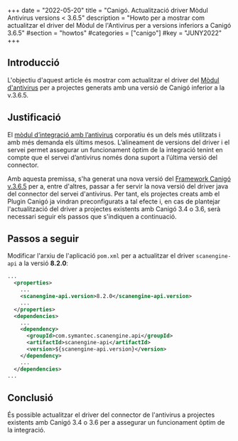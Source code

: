 +++
date        = "2022-05-20"
title       = "Canigó. Actualització driver Mòdul Antivirus versions < 3.6.5"
description = "Howto per a mostrar com actualitzar el driver del Mòdul de l'Antivirus per a versions inferiors a Canigó 3.6.5"
#section     = "howtos"
#categories  = ["canigo"]
#key         = "JUNY2022"
+++


## Introducció

L'objectiu d'aquest article és mostrar com actualitzar el driver del
[Mòdul d'antivirus](/canigo-fwk-docs/documentacio-per-versions/3.6LTS/3.6.5/moduls/moduls-integracio/modul-antivirus/)
per a projectes generats amb una versió de Canigó inferior a la v.3.6.5.

## Justificació

El [mòdul d’integració amb l’antivirus](/canigo-fwk-docs/documentacio-per-versions/3.6LTS/3.6.5/moduls/moduls-integracio/modul-antivirus/)
corporatiu és un dels més utilitzats i amb més demanda els últims mesos. L’alineament de versions del driver i el servei
permet assegurar un funcionament òptim de la integració tenint en compte que el servei d’antivirus només dona suport a
l’última versió del connector.

Amb aquesta premissa, s'ha generat una nova versió del
[Framework Canigó v.3.6.5](/canigo-fwk-docs/documentacio-per-versions/3.6LTS/3.6.5/llistat-de-canvis/)
per a, entre d'altres, passar a fer servir la nova versió del driver java del connector del servei d'antivirus.
Per tant, els projectes creats amb el Plugin Canigó ja vindran preconfigurats a tal efecte i, en cas de plantejar
l'actualització del driver a projectes existents amb Canigó 3.4 o 3.6, serà necessari seguir els passos
que s'indiquen a continuació.

## Passos a seguir

Modificar l'arxiu de l'aplicació `pom.xml` per a actualitzar el driver `scanengine-api` a la versió **8.2.0**:

```xml
...
  <properties>
    ...
    <scanengine-api.version>8.2.0</scanengine-api.version>
    ...
  </properties>
  <dependencies>
    ...
    <dependency>
      <groupId>com.symantec.scanengine.api</groupId>
      <artifactId>scanengine-api</artifactId>
      <version>${scanengine-api.version}</version>
    </dependency>
    ...
  </dependencies>
...
```

## Conclusió

És possible actualitzar el driver del connector de l'antivirus a projectes existents amb Canigó 3.4 o 3.6 per a
assegurar un funcionament òptim de la integració.